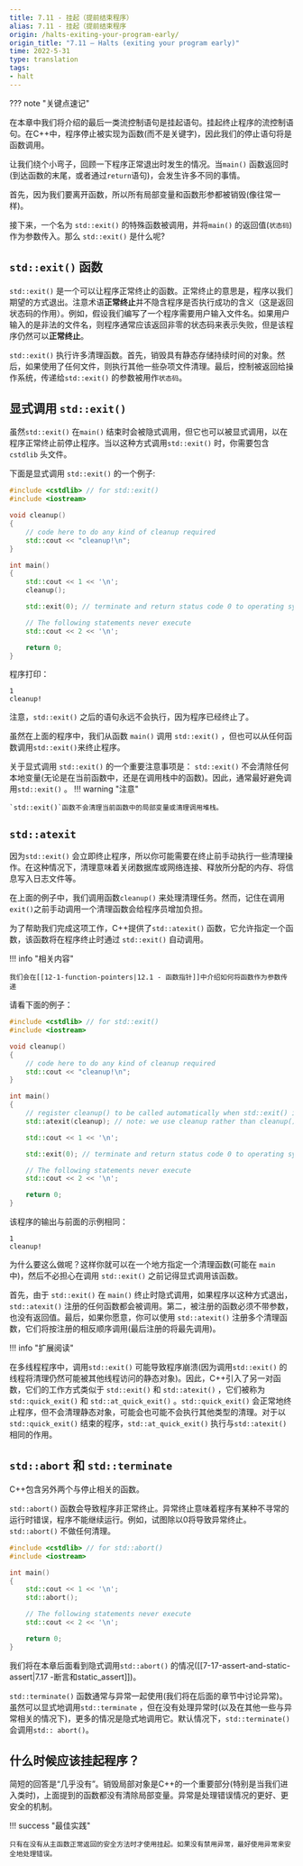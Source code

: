 ```yaml
---
title: 7.11 - 挂起（提前结束程序）
alias: 7.11 - 挂起（提前结束程序
origin: /halts-exiting-your-program-early/
origin_title: "7.11 — Halts (exiting your program early)"
time: 2022-5-31
type: translation
tags:
- halt
---
```


??? note "关键点速记"



在本章中我们将介绍的最后一类流控制语句是挂起语句。挂起终止程序的流控制语句。在C++中，程序停止被实现为函数(而不是关键字)，因此我们的停止语句将是函数调用。

让我们绕个小弯子，回顾一下程序正常退出时发生的情况。当`main()` 函数返回时(到达函数的末尾，或者通过`return`语句)，会发生许多不同的事情。

首先，因为我们要离开函数，所以所有局部变量和函数形参都被销毁(像往常一样)。

接下来，一个名为 `std::exit()` 的特殊函数被调用，并将`main()` 的返回值(`状态码`)作为参数传入。那么 `std::exit()` 是什么呢?

## `std::exit()` 函数

`std::exit()` 是一个可以让程序正常终止的函数。正常终止的意思是，程序以我们期望的方式退出。注意术语**正常终止**并不隐含程序是否执行成功的含义（这是返回状态码的作用）。例如，假设我们编写了一个程序需要用户输入文件名。如果用户输入的是非法的文件名，则程序通常应该返回非零的状态码来表示失败，但是该程序仍然可以**正常终止**。

`std::exit()` 执行许多清理函数。首先，销毁具有静态存储持续时间的对象。然后，如果使用了任何文件，则执行其他一些杂项文件清理。最后，控制被返回给操作系统，传递给`std::exit()` 的参数被用作`状态码`。

## 显式调用 `std::exit()` 

虽然`std::exit()` 在`main()` 结束时会被隐式调用，但它也可以被显式调用，以在程序正常终止前停止程序。当以这种方式调用`std::exit()` 时，你需要包含 `cstdlib` 头文件。

下面是显式调用 `std::exit()` 的一个例子:

```cpp
#include <cstdlib> // for std::exit()
#include <iostream>

void cleanup()
{
    // code here to do any kind of cleanup required
    std::cout << "cleanup!\n";
}

int main()
{
    std::cout << 1 << '\n';
    cleanup();

    std::exit(0); // terminate and return status code 0 to operating system

    // The following statements never execute
    std::cout << 2 << '\n';

    return 0;
}
```

程序打印：

```
1
cleanup!
```

注意，`std::exit()` 之后的语句永远不会执行，因为程序已经终止了。

虽然在上面的程序中，我们从函数 `main()` 调用 `std::exit()` ，但也可以从任何函数调用`std::exit()`来终止程序。

关于显式调用 `std::exit()` 的一个重要注意事项是： `std::exit()` 不会清除任何本地变量(无论是在当前函数中，还是在调用栈中的函数)。因此，通常最好避免调用`std::exit()` 。
!!! warning "注意"

	`std::exit()`函数不会清理当前函数中的局部变量或清理调用堆栈。

## `std::atexit`

因为`std::exit()` 会立即终止程序，所以你可能需要在终止前手动执行一些清理操作。在这种情况下，清理意味着关闭数据库或网络连接、释放所分配的内存、将信息写入日志文件等。

在上面的例子中，我们调用函数`cleanup()` 来处理清理任务。然而，记住在调用`exit()`之前手动调用一个清理函数会给程序员增加负担。

为了帮助我们完成这项工作，C++提供了`std::atexit()` 函数，它允许指定一个函数，该函数将在程序终止时通过 `std::exit()` 自动调用。

!!! info "相关内容"

	我们会在[[12-1-function-pointers|12.1 - 函数指针]]中介绍如何将函数作为参数传递

请看下面的例子：

```cpp
#include <cstdlib> // for std::exit()
#include <iostream>

void cleanup()
{
    // code here to do any kind of cleanup required
    std::cout << "cleanup!\n";
}

int main()
{
    // register cleanup() to be called automatically when std::exit() is called
    std::atexit(cleanup); // note: we use cleanup rather than cleanup() since we're not making a function call to cleanup() right now

    std::cout << 1 << '\n';

    std::exit(0); // terminate and return status code 0 to operating system

    // The following statements never execute
    std::cout << 2 << '\n';

    return 0;
}
```

该程序的输出与前面的示例相同：

```
1
cleanup!
```

为什么要这么做呢？这样你就可以在一个地方指定一个清理函数(可能在 `main` 中)，然后不必担心在调用 `std::exit()` 之前记得显式调用该函数。

首先，由于 `std::exit()` 在 `main()` 终止时隐式调用，如果程序以这种方式退出，`std::atexit()` 注册的任何函数都会被调用。第二，被注册的函数必须不带参数，也没有返回值。最后，如果你愿意，你可以使用 `std::atexit()` 注册多个清理函数，它们将按注册的相反顺序调用(最后注册的将最先调用)。

!!! info "扩展阅读"

在多线程程序中，调用`std::exit()` 可能导致程序崩溃(因为调用`std::exit()` 的线程将清理仍然可能被其他线程访问的静态对象)。因此，C++引入了另一对函数，它们的工作方式类似于 `std::exit()` 和 `std::atexit()` ，它们被称为`std::quick_exit()` 和 `std::at_quick_exit()` 。`std::quick_exit()` 会正常地终止程序，但不会清理静态对象，可能会也可能不会执行其他类型的清理。对于以`std::quick_exit()` 结束的程序，`std::at_quick_exit()` 执行与`std::atexit()` 相同的作用。

## `std::abort` 和 `std::terminate`

C++包含另外两个与停止相关的函数。

`std::abort()` 函数会导致程序非正常终止。异常终止意味着程序有某种不寻常的运行时错误，程序不能继续运行。例如，试图除以0将导致异常终止。`std::abort()` 不做任何清理。

```cpp
#include <cstdlib> // for std::abort()
#include <iostream>

int main()
{
    std::cout << 1 << '\n';
    std::abort();

    // The following statements never execute
    std::cout << 2 << '\n';

    return 0;
}
```

我们将在本章后面看到隐式调用`std::abort()` 的情况([[7-17-assert-and-static-assert|7.17 -断言和static_assert]])。

`std::terminate()` 函数通常与异常一起使用(我们将在后面的章节中讨论异常)。虽然可以显式地调用`std::terminate` ，但在没有处理异常时(以及在其他一些与异常相关的情况下)，更多的情况是隐式地调用它。默认情况下，`std::terminate()`会调用`std:: abort()`。

## 什么时候应该挂起程序？

简短的回答是“几乎没有”。销毁局部对象是C++的一个重要部分(特别是当我们进入类时)，上面提到的函数都没有清除局部变量。异常是处理错误情况的更好、更安全的机制。

!!! success "最佳实践"

	只有在没有从主函数正常返回的安全方法时才使用挂起。如果没有禁用异常，最好使用异常来安全地处理错误。